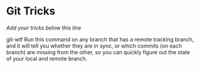 # Git Tricks

*Add your tricks below this line*

git-wtf
Run this command on any branch that has a remote tracking branch, and it will tell you whether they are in sync, or which commits (on each branch) are missing from the other, so you can quickly figure out the state of your local and remote branch.
